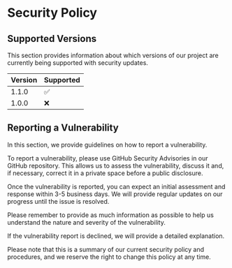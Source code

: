 # Security Policy

## Supported Versions

This section provides information about which versions of our project are currently being supported with security updates.

| Version | Supported          |
| ------- | ------------------ |
| 1.1.0   | :white_check_mark: |
| 1.0.0   | :x:                |

## Reporting a Vulnerability

In this section, we provide guidelines on how to report a vulnerability.

To report a vulnerability, please use GitHub Security Advisories in our GitHub repository. This allows us to assess the vulnerability, discuss it and, if necessary, correct it in a private space before a public disclosure. 

Once the vulnerability is reported, you can expect an initial assessment and response within 3-5 business days. We will provide regular updates on our progress until the issue is resolved. 

Please remember to provide as much information as possible to help us understand the nature and severity of the vulnerability. 

If the vulnerability report is declined, we will provide a detailed explanation.

Please note that this is a summary of our current security policy and procedures, and we reserve the right to change this policy at any time.
